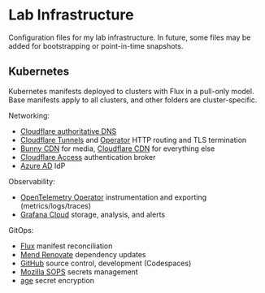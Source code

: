 # Lab Infrastructure
Configuration files for my lab infrastructure. In future, some files may be added for bootstrapping or point-in-time snapshots.

## Kubernetes 
Kubernetes manifests deployed to clusters with Flux in a pull-only model. Base manifests apply to all clusters, and other folders are cluster-specific.

Networking:
* [Cloudflare authoritative DNS](https://www.cloudflare.com/dns/)
* [Cloudflare Tunnels](https://www.cloudflare.com/products/tunnel/) and [Operator](https://github.com/adyanth/cloudflare-operator) HTTP routing and TLS termination
* [Bunny CDN](https://bunny.net/cdn/) for media, [Cloudflare CDN](https://www.cloudflare.com/cdn/) for everything else 
* [Cloudflare Access](https://www.cloudflare.com/products/zero-trust/access/) authentication broker
* [Azure AD](https://www.microsoft.com/microsoft-365/p/microsoft-365-personal/cfq7ttc0k5bf) IdP

Observability:
* [OpenTelemetry Operator](https://github.com/open-telemetry/opentelemetry-operator) instrumentation and exporting (metrics/logs/traces)
* [Grafana Cloud](https://grafana.com/products/cloud/) storage, analysis, and alerts

GitOps:
* [Flux](https://fluxcd.io/) manifest reconciliation
* [Mend Renovate](https://www.mend.io/free-developer-tools/renovate/) dependency updates
* [GitHub](https://github.com/) source control, development (Codespaces)
* [Mozilla SOPS](https://github.com/mozilla/sops) secrets management
* [age](https://github.com/FiloSottile/age) secret encryption
